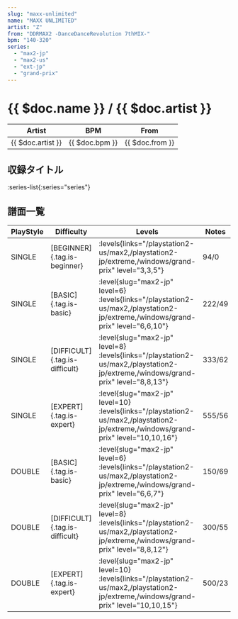 ```yaml
---
slug: "maxx-unlimited"
name: "MAXX UNLIMITED"
artist: "Z"
from: "DDRMAX2 -DanceDanceRevolution 7thMIX-"
bpm: "140-320"
series:
  - "max2-jp"
  - "max2-us"
  - "ext-jp"
  - "grand-prix"
---
```


# {{ $doc.name }} / {{ $doc.artist }}

|Artist|BPM|From|
|------|---|----|
|{{ $doc.artist }}|{{ $doc.bpm }}|{{ $doc.from }}|

## 収録タイトル

:series-list{:series="series"}

## 譜面一覧

|PlayStyle|Difficulty|Levels|Notes|Movie|
|---------|----------|------|-----|-----|
|SINGLE|[BEGINNER]{.tag.is-beginner}| :levels{links="/playstation2-us/max2,/playstation2-jp/extreme,/windows/grand-prix" level="3,3,5"}|94/0||
|SINGLE|[BASIC]{.tag.is-basic}|<div class="field is-grouped is-grouped-multiline"> :level{slug="max2-jp" level=6} :levels{links="/playstation2-us/max2,/playstation2-jp/extreme,/windows/grand-prix" level="6,6,10"}</div>|222/49||
|SINGLE|[DIFFICULT]{.tag.is-difficult}|<div class="field is-grouped is-grouped-multiline"> :level{slug="max2-jp" level=8} :levels{links="/playstation2-us/max2,/playstation2-jp/extreme,/windows/grand-prix" level="8,8,13"}</div>|333/62||
|SINGLE|[EXPERT]{.tag.is-expert}|<div class="field is-grouped is-grouped-multiline"> :level{slug="max2-jp" level=10} :levels{links="/playstation2-us/max2,/playstation2-jp/extreme,/windows/grand-prix" level="10,10,16"}</div>|555/56||
|DOUBLE|[BASIC]{.tag.is-basic}|<div class="field is-grouped is-grouped-multiline"> :level{slug="max2-jp" level=6} :levels{links="/playstation2-us/max2,/playstation2-jp/extreme,/windows/grand-prix" level="6,6,7"}</div>|150/69||
|DOUBLE|[DIFFICULT]{.tag.is-difficult}|<div class="field is-grouped is-grouped-multiline"> :level{slug="max2-jp" level=8} :levels{links="/playstation2-us/max2,/playstation2-jp/extreme,/windows/grand-prix" level="8,8,12"}</div>|300/55||
|DOUBLE|[EXPERT]{.tag.is-expert}|<div class="field is-grouped is-grouped-multiline"> :level{slug="max2-jp" level=10} :levels{links="/playstation2-us/max2,/playstation2-jp/extreme,/windows/grand-prix" level="10,10,15"}</div>|500/23||
